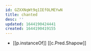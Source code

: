 ```yaml
---
id: GZXXNqWt9q1IEfOLMEYwN
title: chanted
desc: ''
updated: 1644190424441
created: 1644190419155
---
```


- [[p.instanceOf]] [[c.Pred.Shapow]]
